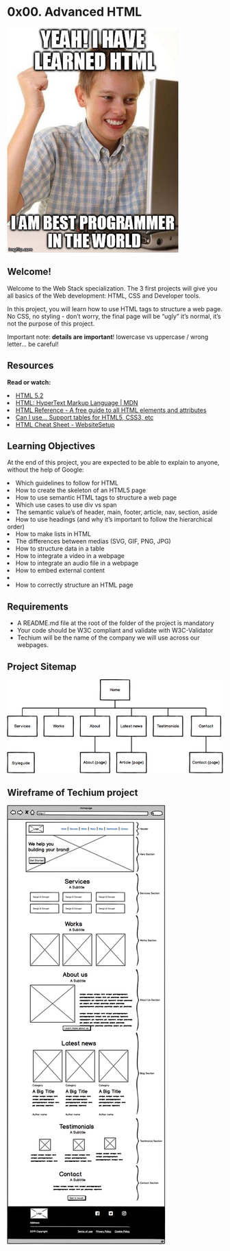 # 0x00. Advanced HTML

<img src="images/meme.jpg">

## Welcome!

Welcome to the Web Stack specialization. The 3 first projects will give you all basics of the Web development: HTML, CSS and Developer tools.

In this project, you will learn how to use HTML tags to structure a web page. No CSS, no styling - don’t worry, the final page will be “ugly” it’s normal, it’s not the purpose of this project.

Important note: <b>details are important</b>! lowercase vs uppercase / wrong letter… be careful!

## Resources
<b>Read or watch:</b>

<li>
    <a href ="https://intranet.alxswe.com/rltoken/3ZeSykXeV9rQhzFiW5GHcg">
        HTML 5.2
    </a>
</li>
<li>
    <a href ="https://intranet.alxswe.com/rltoken/XWdv6hMca_9jks7PN2gsbA">
        HTML: HyperText Markup Language | MDN
    </a>
</li>
<li>
    <a href ="https://intranet.alxswe.com/rltoken/H59e408ohxV9x_tYOWSxvg">
        HTML Reference - A free guide to all HTML elements and attributes
    </a>
</li>
<li>
    <a href ="https://intranet.alxswe.com/rltoken/u6RvQ_45Xpw82Awl82NZcg">
        Can I use… Support tables for HTML5, CSS3, etc
    </a>
</li>
<li>
    <a href ="https://intranet.alxswe.com/rltoken/6SV9Z98vlb8iehxHnl9YJg">
        HTML Cheat Sheet - WebsiteSetup
    </a>
</li>

## Learning Objectives
At the end of this project, you are expected to be able to explain to anyone, without the help of Google:

<li>Which guidelines to follow for HTML</li>
<li>How to create the skeleton of an HTML5 page</li>
<li>How to use semantic HTML tags to structure a web page</li>
<li>Which use cases to use div vs span</li>
<li>The semantic value’s of header, main, footer, article, nav, section, aside</li>
<li>How to use headings (and why it’s important to follow the hierarchical order)</li>
<li>How to make lists in HTML</li>
<li>The differences between medias (SVG, GIF, PNG, JPG)</li>
<li>How to structure data in a table</li>
<li>How to integrate a video in a webpage</li>
<li>How to integrate an audio file in a webpage</li>
<li>How to embed external content</li>
<li></li>
<li>How to correctly structure an HTML page</li>

## Requirements

<ul>
    <li>A README.md file at the root of the folder of the project is mandatory</li>
    <li>Your code should be W3C compliant and validate with W3C-Validator</li>
    <li>Techium will be the name of the company we will use across our webpages.</li>
</ul>

## Project Sitemap

<img src="images/projectSitemap.png">

## Wireframe of Techium project

<img src="images/wireFrame.png">

